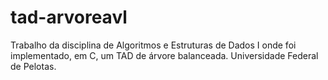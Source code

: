# tad-arvoreavl
Trabalho da disciplina de Algoritmos e Estruturas de Dados I onde foi implementado, em C, um TAD de árvore balanceada. Universidade Federal de Pelotas.
